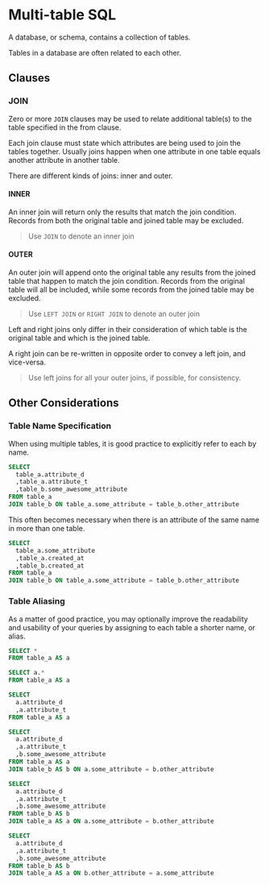 # Multi-table SQL

A database, or schema, contains a collection of tables.

Tables in a database are often related to each other.

## Clauses

### JOIN

Zero or more `JOIN` clauses may be used to relate additional table(s) to the table specified in the from clause.

Each join clause must state which attributes are being used to join the tables together. Usually joins happen when one attribute in one table equals another attribute in another table.

There are different kinds of joins: inner and outer.

#### INNER

An inner join will return only the results that match the join condition.
 Records from both the original table and joined table may be excluded.

> Use `JOIN` to denote an inner join

#### OUTER

An outer join will append onto the original table any results from the joined table that happen to match the join condition.
 Records from the original table will all be included, while some records from the joined table may be excluded.

> Use `LEFT JOIN` or `RIGHT JOIN` to denote an outer join

Left and right joins only differ in their consideration of which table is the original table
 and which is the joined table.

A right join can be re-written in opposite order to convey a left join, and vice-versa.

> Use left joins for all your outer joins, if possible, for consistency.

## Other Considerations

### Table Name Specification

When using multiple tables, it is good practice to explicitly refer to each by name.

```` sql
SELECT
  table_a.attribute_d
  ,table_a.attribute_t
  ,table_b.some_awesome_attribute
FROM table_a
JOIN table_b ON table_a.some_attribute = table_b.other_attribute
````

This often becomes necessary when there is an attribute of the same name in more than one table.

```` sql
SELECT
  table_a.some_attribute
  ,table_a.created_at
  ,table_b.created_at
FROM table_a
JOIN table_b ON table_a.some_attribute = table_b.other_attribute
````

### Table Aliasing

As a matter of good practice, you may optionally improve the readability and usability of your queries by assigning to each table a shorter name, or alias.

```` sql
SELECT *
FROM table_a AS a
````

```` sql
SELECT a.*
FROM table_a AS a
````

```` sql
SELECT
  a.attribute_d
  ,a.attribute_t
FROM table_a AS a
````

```` sql
SELECT
  a.attribute_d
  ,a.attribute_t
  ,b.some_awesome_attribute
FROM table_a AS a
JOIN table_b AS b ON a.some_attribute = b.other_attribute
````

```` sql
SELECT
  a.attribute_d
  ,a.attribute_t
  ,b.some_awesome_attribute
FROM table_b AS b
JOIN table_a AS a ON a.some_attribute = b.other_attribute
````

```` sql
SELECT
  a.attribute_d
  ,a.attribute_t
  ,b.some_awesome_attribute
FROM table_b AS b
JOIN table_a AS a ON b.other_attribute = a.some_attribute
````
